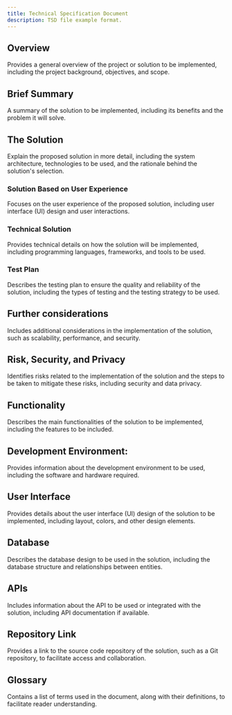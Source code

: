 ```yaml
---
title: Technical Specification Document
description: TSD file example format.
---
```


## Overview

Provides a general overview of the project or solution to be implemented, including the project background, objectives, and scope.

## Brief Summary

A summary of the solution to be implemented, including its benefits and the problem it will solve.

## The Solution

Explain the proposed solution in more detail, including the system architecture, technologies to be used, and the rationale behind the solution's selection.

### Solution Based on User Experience

Focuses on the user experience of the proposed solution, including user interface (UI) design and user interactions.

### Technical Solution

Provides technical details on how the solution will be implemented, including programming languages, frameworks, and tools to be used.

### Test Plan

Describes the testing plan to ensure the quality and reliability of the solution, including the types of testing and the testing strategy to be used.

## Further considerations

Includes additional considerations in the implementation of the solution, such as scalability, performance, and security.

## Risk, Security, and Privacy

Identifies risks related to the implementation of the solution and the steps to be taken to mitigate these risks, including security and data privacy.

## Functionality

Describes the main functionalities of the solution to be implemented, including the features to be included.

## Development Environment:

Provides information about the development environment to be used, including the software and hardware required.

## User Interface

Provides details about the user interface (UI) design of the solution to be implemented, including layout, colors, and other design elements.

## Database

Describes the database design to be used in the solution, including the database structure and relationships between entities.

## APIs

Includes information about the API to be used or integrated with the solution, including API documentation if available.

## Repository Link

Provides a link to the source code repository of the solution, such as a Git repository, to facilitate access and collaboration.

## Glossary

Contains a list of terms used in the document, along with their definitions, to facilitate reader understanding.
